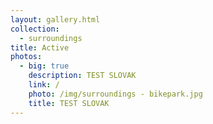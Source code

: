 ```yaml
---
layout: gallery.html
collection:
  - surroundings
title: Active
photos:
  - big: true
    description: TEST SLOVAK
    link: /
    photo: /img/surroundings - bikepark.jpg
    title: TEST SLOVAK
---
```


